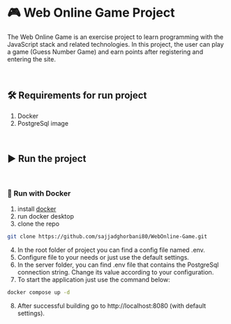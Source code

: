 # :video_game: Web Online Game Project
The Web Online Game is an exercise project to learn programming with the JavaScript stack and related technologies. In this project, the user can play a game (Guess Number Game) and earn points after registering and entering the site.

<br>

## :hammer_and_wrench: Requirements for run project
1. Docker
2. PostgreSql image
<br>

## :arrow_forward: Run the project

<br>

### :dolphin: Run with Docker
1. install [docker](https://www.docker.com/)
2. run docker desktop
3. clone the repo 
```bash
git clone https://github.com/sajjadghorbani80/WebOnline-Game.git
```
4. In the root folder of project you can find a config file named .env.
5. Configure file to your needs or just use the default settings.
6. In the server folder, you can find .env file that contains the PostgreSql connection string. Change its value according to your configuration.
7. To start the application just use the command below:
```bash
docker compose up -d
```
8. After successful building go to http://localhost:8080 (with default settings).
